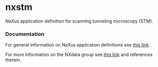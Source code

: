 # nxstm
NeXus application definition for scanning tunneling microscopy (STM).

### Documentation

For general information on NeXus application definitions see [this link](https://manual.nexusformat.org/classes/index.html).

For more information on the NXdata group see [this link](https://manual.nexusformat.org/classes/base_classes/NXdata.html) and references therein.

